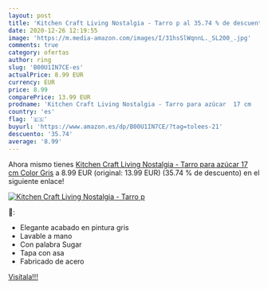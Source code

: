 ```yaml
---
layout: post
title: 'Kitchen Craft Living Nostalgia - Tarro p al 35.74 % de descuento'
date: 2020-12-26 12:19:55
image: 'https://m.media-amazon.com/images/I/31hsSlWqnnL._SL200_.jpg'
comments: true
category: ofertas
author: ring
slug: 'B00U1IN7CE-es'
actualPrice: 8.99 EUR
currency: EUR
price: 8.99
comparePrice: 13.99 EUR
prodname: 'Kitchen Craft Living Nostalgia - Tarro para azúcar  17 cm   Color Gris'
country: 'es'
flag: '🇪🇸'
buyurl: 'https://www.amazon.es/dp/B00U1IN7CE/?tag=tolees-21'
descuento: '35.74'
average: '8.99'
---
```


Ahora mismo tienes [Kitchen Craft Living Nostalgia - Tarro para azúcar  17 cm   Color Gris](https://www.amazon.es/dp/B00U1IN7CE/?tag=tolees-21) a 8.99 EUR (original: 13.99 EUR) (35.74 %  de descuento) en el siguiente enlace!

[![Kitchen Craft Living Nostalgia - Tarro p](https://m.media-amazon.com/images/I/31hsSlWqnnL._SL200_.jpg)](https://www.amazon.es/dp/B00U1IN7CE/?tag=tolees-21)

🔎:

- Elegante acabado en pintura gris
- Lavable a mano
- Con palabra Sugar
- Tapa con asa
- Fabricado de acero

[Visítala!!!](https://www.amazon.es/dp/B00U1IN7CE/?tag=tolees-21)

